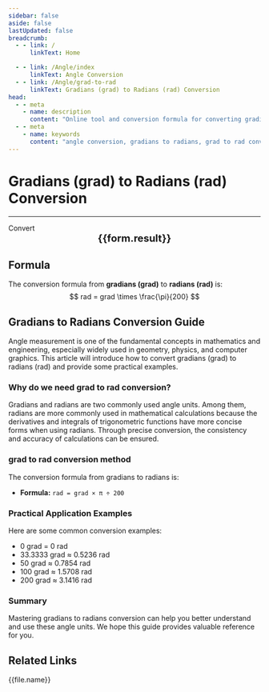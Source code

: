```yaml
---
sidebar: false
aside: false
lastUpdated: false
breadcrumb:
  - - link: /
      linkText: Home

  - - link: /Angle/index
      linkText: Angle Conversion
  - - link: /Angle/grad-to-rad
      linkText: Gradians (grad) to Radians (rad) Conversion
head:
  - - meta
    - name: description
      content: "Online tool and conversion formula for converting gradians (grad) to radians (rad). Provides an easy-to-use angle unit conversion calculator."
  - - meta
    - name: keywords
      content: "angle conversion, gradians to radians, grad to rad conversion, online calculator, math tools, unit conversion"
---
```

# Gradians (grad) to Radians (rad) Conversion
---
<script setup>
import { onMounted, reactive, inject, ref } from 'vue'
import { NButton, NForm, NFormItem, NInput, NInputNumber, NSelect, NCard, useMessage,NGrid ,NGi } from 'naive-ui'
import { defineClientComponent } from 'vitepress'
import { Angle } from '../files';
const convert = inject('convert')

const form = reactive({
  number: null,
  result: '',
})

const convertHandler = () => {
  if (form.number !== null && !isNaN(form.number)) {
    const convertedValue = parseFloat(form.number) * Math.PI / 200
    form.result = `${form.number}grad = ${convertedValue.toFixed(4)}rad`
  } else {
    form.result = 'Please enter a valid number.'
  }
}
</script>

<n-form size="large" :model="form">
  <n-form-item label="Gradians (grad)">
    <n-input-number v-model:value="form.number" placeholder="Enter gradians" style="width: 100%" />
  </n-form-item>
  <n-form-item>
    <n-button type="info" @click="convertHandler" block>Convert</n-button>
  </n-form-item>
</n-form>

<n-card  embedded :bordered="false" hoverable>
  <div  style="text-align:center;font-size:20px;">
    <strong>{{form.result}}</strong>
  </div>
</n-card>

## Formula

The conversion formula from **gradians (grad)** to **radians (rad)** is:
$$ rad = grad \times \frac{\pi}{200} $$

## Gradians to Radians Conversion Guide

Angle measurement is one of the fundamental concepts in mathematics and engineering, especially widely used in geometry, physics, and computer graphics. This article will introduce how to convert gradians (grad) to radians (rad) and provide some practical examples.

### Why do we need grad to rad conversion?

Gradians and radians are two commonly used angle units. Among them, radians are more commonly used in mathematical calculations because the derivatives and integrals of trigonometric functions have more concise forms when using radians. Through precise conversion, the consistency and accuracy of calculations can be ensured.

### grad to rad conversion method

The conversion formula from gradians to radians is:

- **Formula:** `rad = grad × π ÷ 200`

### Practical Application Examples

Here are some common conversion examples:

- 0 grad = 0 rad
- 33.3333 grad ≈ 0.5236 rad
- 50 grad ≈ 0.7854 rad
- 100 grad ≈ 1.5708 rad
- 200 grad ≈ 3.1416 rad

### Summary

Mastering gradians to radians conversion can help you better understand and use these angle units. We hope this guide provides valuable reference for you.

## Related Links
<n-grid x-gap="12" :cols="2">
  <n-gi v-for="(file, index) in Angle" :key="index">
    <n-button
      text
      tag="a"
      :href="file.path"
      type="info"
    >
      {{file.name}}
    </n-button>
  </n-gi>
</n-grid>